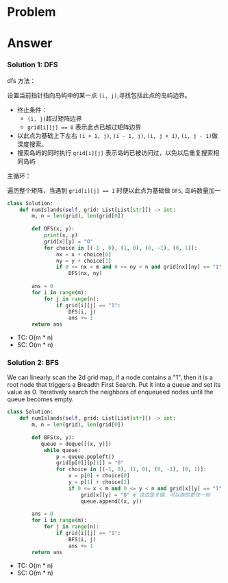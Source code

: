 # Problem

# Answer

### Solution 1: DFS

dfs 方法：

设置当前指针指向岛屿中的某一点 `(i, j)`,寻找包括此点的岛屿边界。
- 终止条件：
    - `(i, j)`超过矩阵边界
    - `grid[i][j] == 0` 表示此点已越过矩阵边界
- 以此点为基础上下左右 `(i + 1, j)`, `(i - 1, j)`, `(i, j + 1)`, `(i, j - 1)`做深度搜索。
- 搜索岛屿的同时执行 `grid[i][j]` 表示岛屿已被访问过，以免以后重复搜索相同岛屿

主循环：

遍历整个矩阵，当遇到 `grid[i][j] == 1` 时便以此点为基础做 `DFS`, 岛屿数量加一

```python
class Solution:
    def numIslands(self, grid: List[List[str]]) -> int:
        m, n = len(grid), len(grid[0])
        
        def DFS(x, y):
            print(x, y)
            grid[x][y] = "0"
            for choice in [(-1 , 0), (1, 0), (0, -1), (0, 1)]:
                nx = x + choice[0]
                ny = y + choice[1]
                if 0 <= nx < m and 0 <= ny < n and grid[nx][ny] == "1":
                    DFS(nx, ny)
        
        ans = 0
        for i in range(m):
            for j in range(n):
                if grid[i][j] == "1":
                    DFS(i, j)
                    ans += 1
        return ans
```
- TC: O(m * n)
- SC: O(m * n)
### Solution 2: BFS
We can linearly scan the 2d grid map, if a node contains a "1", then it is a root node that triggers a Breadth First Search. Put it into a queue and set its value as 0. Iteratively search the neighbors of enqueueed nodes until the queue becomes empty.
```python
class Solution:
    def numIslands(self, grid: List[List[str]]) -> int:
        m, n = len(grid), len(grid[0])
        
        def BFS(x, y):
           queue = deque([(x, y)])
            while queue:
                p = queue.popleft()
                grid[p[0]][p[1]] = "0"
                for choice in [(-1, 0), (1, 0), (0, -1), (0, 1)]:
                    x = p[0] + choice[0]
                    y = p[1] + choice[1]
                    if 0 <= x < m and 0 <= y < n and grid[x][y] == "1":
                        grid[x][y] = "0" # 这边是关键，可以跑的更快一些
                        queue.append((x, y))
                
        ans = 0 
        for i in range(m):
            for j in range(n):
                if grid[i][j] == "1":
                    BFS(i, j)
                    ans += 1
        return ans
```
- TC: O(m * n)
- SC: O(m * n)